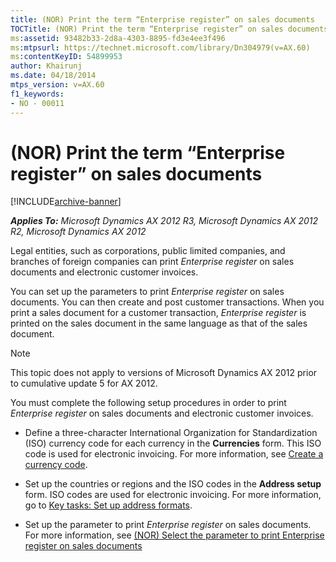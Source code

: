 ```yaml
---
title: (NOR) Print the term “Enterprise register” on sales documents
TOCTitle: (NOR) Print the term “Enterprise register” on sales documents
ms:assetid: 93482b33-2d8a-4303-8895-fd3e4ee3f496
ms:mtpsurl: https://technet.microsoft.com/library/Dn304979(v=AX.60)
ms:contentKeyID: 54899953
author: Khairunj
ms.date: 04/18/2014
mtps_version: v=AX.60
f1_keywords:
- NO - 00011
---
```


# (NOR) Print the term “Enterprise register” on sales documents 


[!INCLUDE[archive-banner](includes/archive-banner.md)]


_**Applies To:** Microsoft Dynamics AX 2012 R3, Microsoft Dynamics AX 2012 R2, Microsoft Dynamics AX 2012_

Legal entities, such as corporations, public limited companies, and branches of foreign companies can print *Enterprise register* on sales documents and electronic customer invoices.

You can set up the parameters to print *Enterprise register* on sales documents. You can then create and post customer transactions. When you print a sales document for a customer transaction, *Enterprise register* is printed on the sales document in the same language as that of the sales document.


> [!NOTE]
> <P>This topic does not apply to versions of Microsoft Dynamics AX 2012 prior to cumulative update 5 for AX 2012.</P>



You must complete the following setup procedures in order to print *Enterprise register* on sales documents and electronic customer invoices.

  - Define a three-character International Organization for Standardization (ISO) currency code for each currency in the **Currencies** form. This ISO code is used for electronic invoicing. For more information, see [Create a currency code](create-a-currency-code.md).

  - Set up the countries or regions and the ISO codes in the **Address setup** form. ISO codes are used for electronic invoicing. For more information, go to [Key tasks: Set up address formats](key-tasks-set-up-address-formats.md).

  - Set up the parameter to print *Enterprise register* on sales documents. For more information, see [(NOR) Select the parameter to print Enterprise register on sales documents](nor-select-the-parameter-to-print-enterprise-register-on-sales-documents.md)

  


